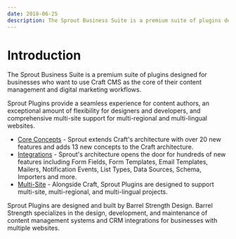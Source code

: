 ```yaml
---
date: 2018-06-25
description: The Sprout Business Suite is a premium suite of plugins designed for businesses who want to use Craft CMS as the core of their content management and digital marketing workflows.
---
```


# Introduction

The Sprout Business Suite is a premium suite of plugins designed for businesses who want to use Craft CMS as the core of their content management and digital marketing workflows. 

Sprout Plugins provide a seamless experience for content authors, an exceptional amount of flexibility for designers and developers, and comprehensive multi-site support for multi-regional and multi-lingual websites.

- [Core Concepts](./core-concepts.md) - Sprout extends Craft's architecture with over 20 new features and adds 13 new concepts to the Craft architecture. 
- [Integrations](./integrations.md) - Sprout's architecture opens the door for hundreds of new features including Form Fields, Form Templates, Email Templates, Mailers, Notification Events, List Types, Data Sources, Schema, Importers and more.
- [Multi-Site](./multi-site.md) - Alongside Craft, Sprout Plugins are designed to support multi-site, multi-regional, and multi-lingual projects.

Sprout Plugins are designed and built by Barrel Strength Design. Barrel Strength specializes in the design, development, and maintenance of content management systems and CRM integrations for businesses with multiple websites.
